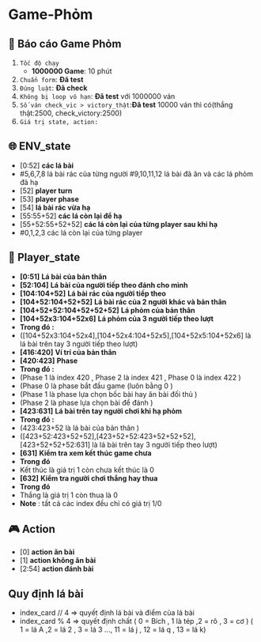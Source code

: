 # Game-Phỏm
## :dart: Báo cáo Game Phỏm
1.   `Tốc độ chạy`
      - **1000000 Game**: 10 phút 
2. `Chuẩn form`: **Đã test**
3. `Đúng luật`: **Đã check**
4. `Không bị loop vô hạn`: **Đã test** với 1000000 ván
5. `Số ván check_vic > victory_thật`:**Đã test** 10000 ván thì có(thắng thật:2500, check_victory:2500)
6. `Giá trị state, action:`

## :globe_with_meridians: ENV_state
*   [0:52] **các lá bài**
*   #5,6,7,8 lá bài rác của từng người 
    #9,10,11,12 lá bài đã ăn  và các lá phỏm đã hạ 
*   [52] **player turn**
*   [53] **player phase** 
*   [54] **lá bài rác vừa hạ** 
*   [55:55+52] **các lá còn lại để hạ**
*   [55+52:55+52+52] **các lá còn lại  của từng player sau khi hạ**
*   #0,1,2,3 các lá còn lại  của từng player 



## :bust_in_silhouette: Player_state
*   **[0:51]** **Lá bài của bản thân**
*   **[52:104]** **Lá bài của người tiếp theo đánh cho mình**
*   **[104:104+52]** **Lá bài rác của người tiếp theo**
*   **[104+52:104+52+52]**   **Lá bài rác của 2 người khác và bản thân**
*   **[104+52+52:104+52+52+52]**   **Lá phỏm của bản thân**
*   **[104+52x3:104+52x6]**  **Lá phỏm của 3 người tiếp theo lượt**
*   **Trong đó :**
*   ([104+52x3:104+52x4],[104+52x4:104+52x5],[104+52x5:104+52x6] là lá bài trên tay 3 người tiếp theo lượt) 
*   **[416:420]**   **Ví trí của bản thân**
*   **[420:423]**   **Phase**
*   **Trong đó :**
*   (Phase 1 là index 420 , Phase 2 là index 421 , Phase 0 là index 422 )
*   (Phase 0 là phase bắt đầu game (luôn bằng 0 )
*   (Phase 1 là phase lựa chọn bốc bài hay ăn bài đối thủ )
*   (Phase 2 là phase lựa chọn bài để đánh )
*   **[423:631]**  **Lá bài trên tay  người chơi  khi hạ phỏm**
*   **Trong đó :**
*   (423:423+52 là lá bài của bản thân )
*   ([423+52:423+52+52],[423+52+52:423+52+52+52],[423+52+52+52:631] là lá bài trên tay 3 người tiếp theo lượt) 
*   **[631]** **Kiểm tra xem kết thúc game chưa**
*   **Trong đó** 
*   Kết thúc là giá trị 1 còn chưa kết thúc là 0
*   **[632]** **Kiểm tra người chơi  thắng hay thua**
*   **Trong đó** 
*   Thắng là giá trị 1 còn thua là 0
* **Note** : tất cả các index đều chỉ có giá trị 1/0



## :video_game: Action
* [0]   **action  ăn bài**
* [1]     **action không ăn bài**
* [2:54] **action đánh bài**
## Quy định lá bài
   - index_card // 4
  => quyết định lá bài và điểm của lá bài
- index_card % 4
  => quyết định chất
  ( 0 = Bích , 1 là tép ,2 = rô , 3 = cơ )
  ( 1 = lá A ,2 = lá 2 , 3 = lá 3 ..., 11 = lá j , 12
= lá q , 13 = lá k)